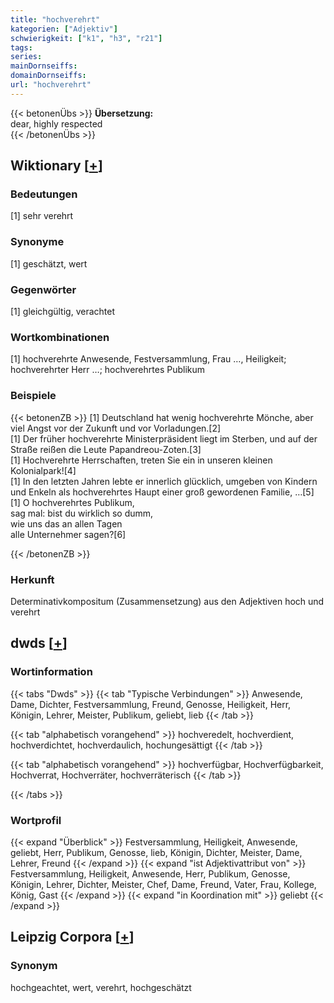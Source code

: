 ```yaml
---
title: "hochverehrt"
kategorien: ["Adjektiv"]
schwierigkeit: ["k1", "h3", "r21"]
tags:
series:
mainDornseiffs:
domainDornseiffs:
url: "hochverehrt"
---
```


{{< betonenÜbs >}}
**Übersetzung:**  
dear, highly respected  
{{< /betonenÜbs >}}

## Wiktionary [[+](https://de.wiktionary.org/wiki/hochverehrt)]

### Bedeutungen
[1] sehr verehrt  

### Synonyme
[1] geschätzt, wert  

### Gegenwörter
[1] gleichgültig, verachtet  

### Wortkombinationen
[1] hochverehrte Anwesende, Festversammlung, Frau …, Heiligkeit; hochverehrter Herr …; hochverehrtes Publikum  

### Beispiele
{{< betonenZB >}}
[1] Deutschland hat wenig hochverehrte Mönche, aber viel Angst vor der Zukunft und vor Vorladungen.[2]  
[1] Der früher hochverehrte Ministerpräsident liegt im Sterben, und auf der Straße reißen die Leute Papandreou-Zoten.[3]  
[1] Hochverehrte Herrschaften, treten Sie ein in unseren kleinen Kolonialpark![4]  
[1]  In den letzten Jahren lebte er innerlich glücklich, umgeben von Kindern und Enkeln als hochverehrtes Haupt einer groß gewordenen Familie, …[5]  
[1] O hochverehrtes Publikum,  
sag mal: bist du wirklich so dumm,  
wie uns das an allen Tagen  
alle Unternehmer sagen?[6]  

{{< /betonenZB >}}
### Herkunft
Determinativkompositum (Zusammensetzung) aus den Adjektiven hoch und verehrt  



## dwds [[+](https://www.dwds.de/wb/hochverehrt)]

### Wortinformation
{{< tabs "Dwds" >}}
{{< tab "Typische Verbindungen" >}}
Anwesende, Dame, Dichter, Festversammlung, Freund, Genosse, Heiligkeit, Herr, Königin, Lehrer, Meister, Publikum, geliebt, lieb
{{< /tab >}}

{{< tab "alphabetisch vorangehend" >}}
hochveredelt, hochverdient, hochverdichtet, hochverdaulich, hochungesättigt
{{< /tab >}}

{{< tab "alphabetisch vorangehend" >}}
hochverfügbar, Hochverfügbarkeit, Hochverrat, Hochverräter, hochverräterisch
{{< /tab >}}

{{< /tabs >}}

### Wortprofil
{{< expand "Überblick" >}} Festversammlung, Heiligkeit, Anwesende, geliebt, Herr, Publikum, Genosse, lieb, Königin, Dichter, Meister, Dame, Lehrer, Freund {{< /expand >}}
{{< expand "ist Adjektivattribut von" >}} Festversammlung, Heiligkeit, Anwesende, Herr, Publikum, Genosse, Königin, Lehrer, Dichter, Meister, Chef, Dame, Freund, Vater, Frau, Kollege, König, Gast {{< /expand >}}
{{< expand "in Koordination mit" >}} geliebt {{< /expand >}}

## Leipzig Corpora [[+](https://corpora.uni-leipzig.de/en/res?word=hochverehrt&corpusId=deu_newscrawl-public_2018)]


### Synonym
hochgeachtet, wert, verehrt, hochgeschätzt

